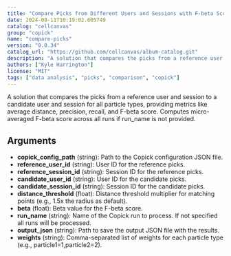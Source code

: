 ```yaml
---
title: "Compare Picks from Different Users and Sessions with F-beta Score"
date: 2024-08-11T10:19:02.605749
catalog: "cellcanvas"
group: "copick"
name: "compare-picks"
version: "0.0.34"
catalog_url: "https://github.com/cellcanvas/album-catalog.git"
description: "A solution that compares the picks from a reference user and session to a candidate user and session for all particle types, providing metrics like average distance, precision, recall, and F-beta score. Computes micro-averaged F-beta score across all runs if run_name is not provided."
authors: ["Kyle Harrington"]
license: "MIT"
tags: ["data analysis", "picks", "comparison", "copick"]
---
```


A solution that compares the picks from a reference user and session to a candidate user and session for all particle types, providing metrics like average distance, precision, recall, and F-beta score. Computes micro-averaged F-beta score across all runs if run_name is not provided.

## Arguments

- **copick_config_path** (string): Path to the Copick configuration JSON file.
- **reference_user_id** (string): User ID for the reference picks.
- **reference_session_id** (string): Session ID for the reference picks.
- **candidate_user_id** (string): User ID for the candidate picks.
- **candidate_session_id** (string): Session ID for the candidate picks.
- **distance_threshold** (float): Distance threshold multiplier for matching points (e.g., 1.5x the radius as default).
- **beta** (float): Beta value for the F-beta score.
- **run_name** (string): Name of the Copick run to process. If not specified all runs will be processed.
- **output_json** (string): Path to save the output JSON file with the results.
- **weights** (string): Comma-separated list of weights for each particle type (e.g., particle1=1,particle2=2).

